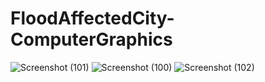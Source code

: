 # FloodAffectedCity-ComputerGraphics
![Screenshot (101)](https://github.com/Yamlick/FloodAffectedCity-ComputerGraphics/assets/114279032/900c7ada-64b4-4359-84e4-a167e42d2ba9)
![Screenshot (100)](https://github.com/Yamlick/FloodAffectedCity-ComputerGraphics/assets/114279032/46c83c6c-3723-495a-997a-82ea0c2c3aaa)
![Screenshot (102)](https://github.com/Yamlick/FloodAffectedCity-ComputerGraphics/assets/114279032/a91a8ae3-7bc8-499a-a322-1c0fbb03d85b)
